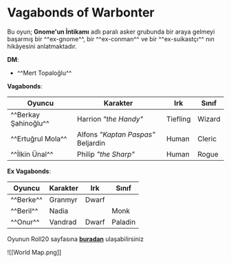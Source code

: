 # Vagabonds of Warbonter

Bu oyun; **Gnome'un İntikamı** adlı paralı asker grubunda bir araya gelmeyi başarmış bir ^^ex-gnome^^, bir ^^ex-conman^^ ve bir ^^ex-suikastçı^^ nın hikâyesini anlatmaktadır.

**DM**:

- ^^Mert Topaloğlu^^

**Vagabonds**:

| Oyuncu | Karakter | Irk | Sınıf |
|---|---|---|---|
| ^^Berkay Şahinoğlu^^ | Harrion *"the Handy"* | Tiefling | Wizard |
| ^^Ertuğrul Mola^^ | Alfons *"Kaptan Paspas"* Beljardin | Human | Cleric |
| ^^İlkin Ünal^^ | Philip *"the Sharp"* | Human | Rogue |

**Ex Vagabonds**:

| Oyuncu | Karakter | Irk | Sınıf |
|---|---|---|---|
| ^^Berke^^ | Granmyr | Dwarf |  |
| ^^Beril^^ | Nadia |  | Monk |
| ^^Onur^^ | Vandrad | Dwarf | Paladin |

Oyunun Roll20 sayfasına **[buradan](https://app.roll20.net/campaigns/details/5930132/a-d-and-d-game)** ulaşabilirsiniz

![[World Map.png]]